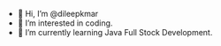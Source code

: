 - 👋 Hi, I’m @dileepkmar
- 👀 I’m interested in coding.
- 🌱 I’m currently learning Java Full Stock Development.



<!---
dileepkmr/dileepkmr is a ✨ special ✨ repository because its `README.md` (this file) appears on your GitHub profile.
You can click the Preview link to take a look at your changes.
--->
